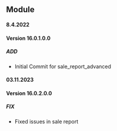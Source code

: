 ## Module <advanced sales report>

#### 8.4.2022
#### Version 16.0.1.0.0
##### ADD
- Initial Commit for sale_report_advanced

#### 03.11.2023
#### Version 16.0.2.0.0
##### FIX
- Fixed issues in sale report
